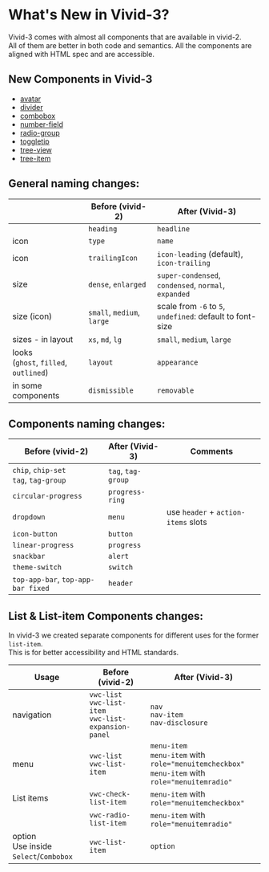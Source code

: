 # What's New in Vivid-3?

Vivid-3 comes with almost all components that are available in vivid-2.  
All of them are better in both code and semantics. All the components are aligned with HTML spec and are accessible.


## New Components in Vivid-3
- [avatar](/components/avatar)
- [divider](/components/divider)
- [combobox](/components/combobox)
- [number-field](/components/number-field)
- [radio-group](/components/radio-group)
- [toggletip](/components/toggletip)
- [tree-view](/components/tree-view)
- [tree-item](/components/tree-item)


## General naming changes:

|                                           | Before (vivid-2)           | After (Vivid-3)                                                |
|-------------------------------------------|----------------------------|----------------------------------------------------------------|
|                                           | `heading`                  | `headline`                                                     |
| icon                                      | `type`                     | `name`                                                         |
| icon                                      | `trailingIcon`             | `icon-leading` (default), `icon-trailing`                      |
| size                                      | `dense`, `enlarged`        | `super-condensed`, `condensed`, `normal`, `expanded`           |
| size (icon)                               | `small`, `medium`, `large` | scale from `-6` to `5`,<br/> `undefined`: default to font-size |
| sizes - in layout                         | `xs`, `md`, `lg`           | `small`, `medium`, `large`                                     |
| looks<br/>(`ghost`, `filled`, `outlined`) | `layout`                   | `appearance`                                                   |
| in some components                        | `dismissible`              | `removable`                                                    |


## Components naming changes:

| Before (vivid-2)                          | After (Vivid-3)    | Comments                            |
|-------------------------------------------|--------------------|-------------------------------------|
| `chip`, `chip-set`<br/>`tag`, `tag-group` | `tag`, `tag-group` |                                     |
| `circular-progress`                       | `progress-ring`    |                                     |
| `dropdown`                                | `menu`             | use `header` + `action-items` slots |
| `icon-button`                             | `button`           |                                     |
| `linear-progress`                         | `progress`         |                                     |
| `snackbar`                                | `alert`            |                                     |
| `theme-switch`                            | `switch`           |                                     |
| `top-app-bar`,  `top-app-bar fixed`       | `header`           |                                     |


## List & List-item Components changes:
In vivid-3 we created separate components for different uses for the former `list-item`.  
This is for better accessibility and HTML standards. 

| Usage                                      | Before (vivid-2)                                              | After (Vivid-3)                                                                                           |
|--------------------------------------------|---------------------------------------------------------------|-----------------------------------------------------------------------------------------------------------|
| navigation                                 | `vwc-list`<br/>`vwc-list-item`<br/>`vwc-list-expansion-panel` | `nav`<br/> `nav-item`<br/> `nav-disclosure`                                                               |
| menu                                       | `vwc-list`<br/>`vwc-list-item`                                | `menu-item`<br/> `menu-item` with `role="menuitemcheckbox"` <br/> `menu-item` with `role="menuitemradio"` |
| List items                                 | `vwc-check-list-item`                                         | `menu-item` with `role="menuitemcheckbox"`                                                                |
|                                            | `vwc-radio-list-item`                                         | `menu-item` with `role="menuitemradio"`                                                                   |
| option<br/> Use inside `Select`/`Combobox` | `vwc-list-item`                                               | `option`                                                                                                  |


<vwc-note connotation="information" icon="info-solid" headline="We are trying our best to keep the information clear and update. If not - please contact us at #ask-vivid slack channel"></vwc-note>



